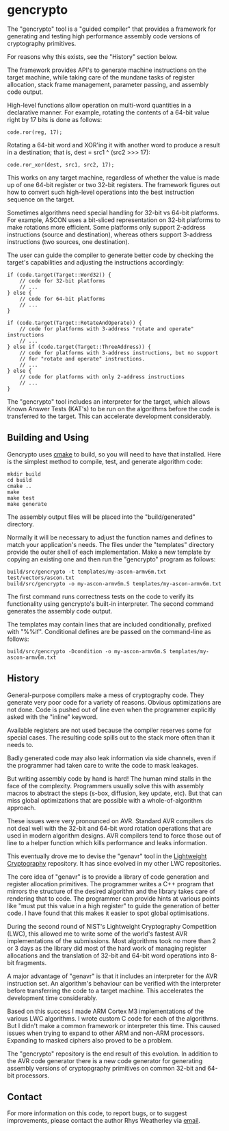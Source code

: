 gencrypto
=========

The "gencrypto" tool is a "guided compiler" that provides a framework
for generating and testing high performance assembly code versions of
cryptography primitives.

For reasons why this exists, see the "History" section below.

The framework provides API's to generate machine instructions on the
target machine, while taking care of the mundane tasks of register
allocation, stack frame management, parameter passing, and assembly
code output.

High-level functions allow operation on multi-word quantities in a
declarative manner.  For example, rotating the contents of a 64-bit
value right by 17 bits is done as follows:

    code.ror(reg, 17);

Rotating a 64-bit word and XOR'ing it with another word to produce a
result in a destination; that is, dest = src1 ^ (src2 >>> 17):

    code.ror_xor(dest, src1, src2, 17);

This works on any target machine, regardless of whether the value
is made up of one 64-bit register or two 32-bit registers.
The framework figures out how to convert such high-level operations
into the best instruction sequence on the target.

Sometimes algorithms need special handling for 32-bit vs 64-bit
platforms.  For example, ASCON uses a bit-sliced representation on
32-bit platforms to make rotations more efficient.  Some platforms
only support 2-address instructions (source and destination), whereas
others support 3-address instructions (two sources, one destination).

The user can guide the compiler to generate better code by checking
the target's capabilities and adjusting the instructions accordingly:

    if (code.target(Target::Word32)) {
        // code for 32-bit platforms
        // ...
    } else {
        // code for 64-bit platforms
        // ...
    }

    if (code.target(Target::RotateAndOperate)) {
        // code for platforms with 3-address "rotate and operate" instructions
        // ...
    } else if (code.target(Target::ThreeAddress)) {
        // code for platforms with 3-address instructions, but no support
        // for "rotate and operate" instructions.
        // ...
    } else {
        // code for platforms with only 2-address instructions
        // ...
    }

The "gencrypto" tool includes an interpreter for the target, which allows
Known Answer Tests (KAT's) to be run on the algorithms before the code is
transferred to the target.  This can accelerate development considerably.

Building and Using
------------------

Gencrypto uses [cmake](https://cmake.org/) to build, so you will need to
have that installed.  Here is the simplest method to compile, test, and
generate algorithm code:

    mkdir build
    cd build
    cmake ..
    make
    make test
    make generate

The assembly output files will be placed into the "build/generated" directory.

Normally it will be necessary to adjust the function names and defines
to match your application's needs.  The files under the "templates"
directory provide the outer shell of each implementation.  Make a
new template by copying an existing one and then run the "gencrypto"
program as follows:

    build/src/gencrypto -t templates/my-ascon-armv6m.txt test/vectors/ascon.txt
    build/src/gencrypto -o my-ascon-armv6m.S templates/my-ascon-armv6m.txt

The first command runs correctness tests on the code to verify its
functionality using gencrypto's built-in interpreter.  The second command
generates the assembly code output.

The templates may contain lines that are included conditionally, prefixed
with "%%if".  Conditional defines are be passed on the command-line as follows:

    build/src/gencrypto -Dcondition -o my-ascon-armv6m.S templates/my-ascon-armv6m.txt

History
-------

General-purpose compilers make a mess of cryptography code.  They generate
very poor code for a variety of reasons.  Obvious optimizations are not done.
Code is pushed out of line even when the programmer explicitly asked with
the "inline" keyword.

Available registers are not used because the compiler reserves some for
special cases.  The resulting code spills out to the stack more often than
it needs to.

Badly generated code may also leak information via side channels, even if
the programmer had taken care to write the code to mask leakages.

But writing assembly code by hand is hard!  The human mind stalls in the
face of the complexity.  Programmers usually solve this with assembly
macros to abstract the steps (s-box, diffusion, key update, etc).
But that can miss global optimizations that are possible with a
whole-of-algorithm approach.

These issues were very pronounced on AVR.  Standard AVR compilers do not deal
well with the 32-bit and 64-bit word rotation operations that are used in
modern algorithm designs.  AVR compilers tend to force those out of line
to a helper function which kills performance and leaks information.

This eventually drove me to devise the "genavr" tool in the
[Lightweight Cryptography](https://github.com/rweather/lightweight-crypto)
repository.  It has since evolved in my other LWC repositories.

The core idea of "genavr" is to provide a library of code generation and
register allocation primitives.  The programmer writes a C++ program that
mirrors the structure of the desired algorithm and the library takes care
of rendering that to code.  The programmer can provide hints at various
points like "must put this value in a high register" to guide the generation
of better code.  I have found that this makes it easier to spot global
optimisations.

During the second round of NIST's Lightweight Cryptography Competition (LWC),
this allowed me to write some of the world's fastest AVR implementations
of the submissions.  Most algorithms took no more than 2 or 3 days as the
library did most of the hard work of managing register allocations and
the translation of 32-bit and 64-bit word operations into 8-bit fragments.

A major advantage of "genavr" is that it includes an interpreter for the
AVR instruction set.  An algorithm's behaviour can be verified with the
interpreter before transferring the code to a target machine.
This accelerates the development time considerably.

Based on this success I made ARM Cortex M3 implementations of the
various LWC algorithms.  I wrote custom C code for each of the algorithms.
But I didn't make a common framework or interpreter this time.
This caused issues when trying to expand to other ARM and non-ARM
processors.  Expanding to masked ciphers also proved to be a problem.

The "gencrypto" repository is the end result of this evolution.
In addition to the AVR code generator there is a new code generator
for generating assembly versions of cryptopgraphy primitives on common
32-bit and 64-bit processors.

Contact
-------

For more information on this code, to report bugs, or to suggest
improvements, please contact the author Rhys Weatherley via
[email](mailto:rhys.weatherley@gmail.com).
